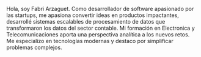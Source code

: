 Hola, soy Fabri Arzaguet. Como desarrollador de software apasionado por las startups, me apasiona convertir ideas en productos impactantes, desarrollé sistemas escalables de procesamiento de datos que transformaron los datos del sector contable. Mi formación en Electronica y Telecomunicaciones aporta una perspectiva analítica a los nuevos retos. Me especializo en tecnologías modernas y destaco por simplificar problemas complejos.

